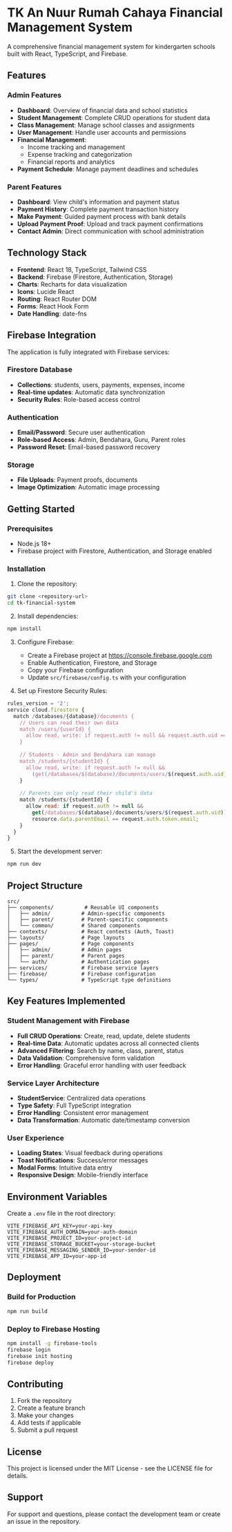 # TK An Nuur Rumah Cahaya Financial Management System

A comprehensive financial management system for kindergarten schools built with React, TypeScript, and Firebase.

## Features

### Admin Features
- **Dashboard**: Overview of financial data and school statistics
- **Student Management**: Complete CRUD operations for student data
- **Class Management**: Manage school classes and assignments
- **User Management**: Handle user accounts and permissions
- **Financial Management**: 
  - Income tracking and management
  - Expense tracking and categorization
  - Financial reports and analytics
- **Payment Schedule**: Manage payment deadlines and schedules

### Parent Features
- **Dashboard**: View child's information and payment status
- **Payment History**: Complete payment transaction history
- **Make Payment**: Guided payment process with bank details
- **Upload Payment Proof**: Upload and track payment confirmations
- **Contact Admin**: Direct communication with school administration

## Technology Stack

- **Frontend**: React 18, TypeScript, Tailwind CSS
- **Backend**: Firebase (Firestore, Authentication, Storage)
- **Charts**: Recharts for data visualization
- **Icons**: Lucide React
- **Routing**: React Router DOM
- **Forms**: React Hook Form
- **Date Handling**: date-fns

## Firebase Integration

The application is fully integrated with Firebase services:

### Firestore Database
- **Collections**: students, users, payments, expenses, income
- **Real-time updates**: Automatic data synchronization
- **Security Rules**: Role-based access control

### Authentication
- **Email/Password**: Secure user authentication
- **Role-based Access**: Admin, Bendahara, Guru, Parent roles
- **Password Reset**: Email-based password recovery

### Storage
- **File Uploads**: Payment proofs, documents
- **Image Optimization**: Automatic image processing

## Getting Started

### Prerequisites
- Node.js 18+ 
- Firebase project with Firestore, Authentication, and Storage enabled

### Installation

1. Clone the repository:
```bash
git clone <repository-url>
cd tk-financial-system
```

2. Install dependencies:
```bash
npm install
```

3. Configure Firebase:
   - Create a Firebase project at https://console.firebase.google.com
   - Enable Authentication, Firestore, and Storage
   - Copy your Firebase configuration
   - Update `src/firebase/config.ts` with your configuration

4. Set up Firestore Security Rules:
```javascript
rules_version = '2';
service cloud.firestore {
  match /databases/{database}/documents {
    // Users can read their own data
    match /users/{userId} {
      allow read, write: if request.auth != null && request.auth.uid == userId;
    }
    
    // Students - Admin and Bendahara can manage
    match /students/{studentId} {
      allow read, write: if request.auth != null && 
        (get(/databases/$(database)/documents/users/$(request.auth.uid)).data.role in ['admin', 'bendahara']);
    }
    
    // Parents can only read their child's data
    match /students/{studentId} {
      allow read: if request.auth != null && 
        get(/databases/$(database)/documents/users/$(request.auth.uid)).data.role == 'parent' &&
        resource.data.parentEmail == request.auth.token.email;
    }
  }
}
```

5. Start the development server:
```bash
npm run dev
```

## Project Structure

```
src/
├── components/          # Reusable UI components
│   ├── admin/          # Admin-specific components
│   ├── parent/         # Parent-specific components
│   └── common/         # Shared components
├── contexts/           # React contexts (Auth, Toast)
├── layouts/            # Page layouts
├── pages/              # Page components
│   ├── admin/          # Admin pages
│   ├── parent/         # Parent pages
│   └── auth/           # Authentication pages
├── services/           # Firebase service layers
├── firebase/           # Firebase configuration
└── types/              # TypeScript type definitions
```

## Key Features Implemented

### Student Management with Firebase
- **Full CRUD Operations**: Create, read, update, delete students
- **Real-time Data**: Automatic updates across all connected clients
- **Advanced Filtering**: Search by name, class, parent, status
- **Data Validation**: Comprehensive form validation
- **Error Handling**: Graceful error handling with user feedback

### Service Layer Architecture
- **StudentService**: Centralized data operations
- **Type Safety**: Full TypeScript integration
- **Error Handling**: Consistent error management
- **Data Transformation**: Automatic date/timestamp conversion

### User Experience
- **Loading States**: Visual feedback during operations
- **Toast Notifications**: Success/error messages
- **Modal Forms**: Intuitive data entry
- **Responsive Design**: Mobile-friendly interface

## Environment Variables

Create a `.env` file in the root directory:

```env
VITE_FIREBASE_API_KEY=your-api-key
VITE_FIREBASE_AUTH_DOMAIN=your-auth-domain
VITE_FIREBASE_PROJECT_ID=your-project-id
VITE_FIREBASE_STORAGE_BUCKET=your-storage-bucket
VITE_FIREBASE_MESSAGING_SENDER_ID=your-sender-id
VITE_FIREBASE_APP_ID=your-app-id
```

## Deployment

### Build for Production
```bash
npm run build
```

### Deploy to Firebase Hosting
```bash
npm install -g firebase-tools
firebase login
firebase init hosting
firebase deploy
```

## Contributing

1. Fork the repository
2. Create a feature branch
3. Make your changes
4. Add tests if applicable
5. Submit a pull request

## License

This project is licensed under the MIT License - see the LICENSE file for details.

## Support

For support and questions, please contact the development team or create an issue in the repository.
